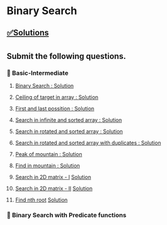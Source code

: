 # Binary Search

## [✅Solutions](https://github.com/sahil-wadhai/DSA/tree/main/Solutions)

#

##  Submit the following questions.


### 🔰 Basic-Intermediate
1. [Binary Search : ](https://practice.geeksforgeeks.org/problems/binary-search-1587115620/1)
[Solution]()

2. [Ceiling of target in array : ](https://leetcode.com/problems/find-smallest-letter-greater-than-target)
[Solution]()

3. [First and last possition : ](https://leetcode.com/problems/find-first-and-last-position-of-element-in-sorted-array)
[Solution]()

4. [Search in infinite and sorted array : ](https://leetcode.com/discuss/interview-experience/1979273/infinite-sorted-array)
[Solution]()

5. [Search in rotated and sorted array : ](https://leetcode.com/problems/search-in-rotated-sorted-array)
[Solution]()

6. [Search in rotated and sorted array with duplicates : ](https://leetcode.com/problems/search-in-rotated-sorted-array-ii)
[Solution]()

7. [Peak of mountain : ](https://leetcode.com/problems/find-peak-element)
[Solution]()

8. [Find in mountain : ](https://leetcode.com/problems/find-in-mountain-array/description/)
[Solution]()

9. [Search in 2D matrix - I]()
[Solution]()

10. [Search in 2D matrix - II]()
[Solution]()

11. [Find nth root]()
[Solution]()

### 🔰 Binary Search with Predicate functions



